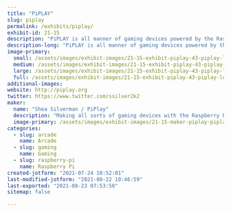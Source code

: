 ```yaml
---
title: "PiPLAY"
slug: piplay
permalink: /exhibits/piplay/
exhibit-id: 21-15
description: "PiPLAY is all manner of gaming devices powered by the Raspberry Pi!"
description-long: "PiPLAY is all manner of gaming devices powered by the Raspberry Pi!  This year we will have our PiPlay Portable, Deskcade, Wallcade, and our DDR Machine powered by the Pi4 and Stepmania!"
image-primary: 
  small: /assets/images/exhibit-images/21-15-exhibit-piplay-43-piplay-logo-1-9138-small.png
  medium: /assets/images/exhibit-images/21-15-exhibit-piplay-43-piplay-logo-1-9138-medium.png
  large: /assets/images/exhibit-images/21-15-exhibit-piplay-43-piplay-logo-1-9138-large.png
  full: /assets/images/exhibit-images/21-15-exhibit-piplay-43-piplay-logo-1-9138-full.png
additional-images: 
website: http://piplay.org
twitter: https://www.twitter.com/ssilver2k2
maker: 
  name: "Shea Silverman / PiPlay"
  description: "Making all sorts of gaming devices with the Raspberry Pi!  This year&#039;s is a DDR machine powered by the Raspberry Pi 4!"
  image-primary: /assets/images/exhibit-images/21-15-maker-piplay-piplay-logo-1-medium.png
categories: 
  - slug: arcade
    name: Arcade
  - slug: gaming
    name: Gaming
  - slug: raspberry-pi
    name: Raspberry Pi
created-jotform: "2021-07-24 10:52:01"
last-modified-jotform: "2021-08-22 10:46:59"
last-exported: "2021-08-23 07:53:50"
sitemap: false

---
```

